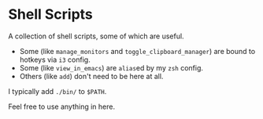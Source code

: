# Shell Scripts

A collection of shell scripts, some of which are useful.

- Some (like `manage_monitors` and `toggle_clipboard_manager`) are bound to hotkeys via `i3` config.
- Some (like `view_in_emacs`) are `alias`ed by my `zsh` config.
- Others (like `add`) don't need to be here at all.

I typically add `./bin/` to `$PATH`.

Feel free to use anything in here.
